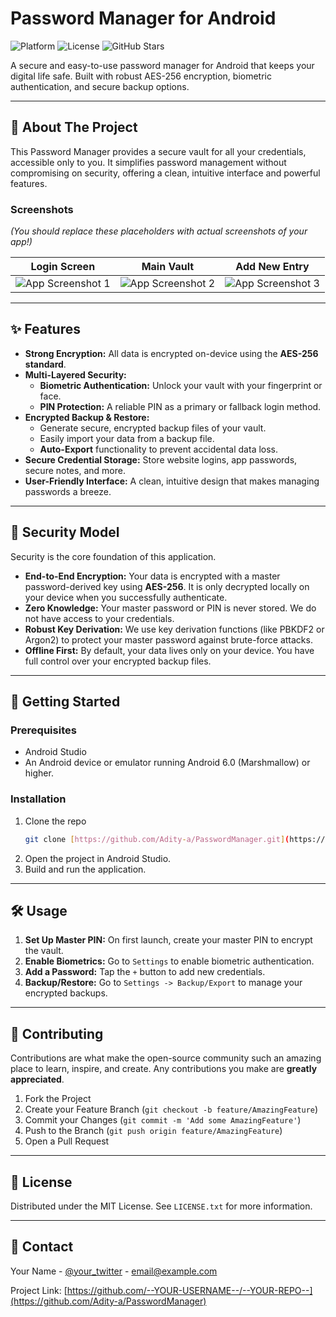 # Password Manager for Android

![Platform](https://img.shields.io/badge/platform-Android-brightgreen)
![License](https://img.shields.io/badge/license-MIT-blue)
![GitHub Stars](https://img.shields.io/github/stars/Adity-a/PasswordManager?style=social)

A secure and easy-to-use password manager for Android that keeps your digital life safe. Built with robust AES-256 encryption, biometric authentication, and secure backup options.

---

## 🌟 About The Project

This Password Manager provides a secure vault for all your credentials, accessible only to you. It simplifies password management without compromising on security, offering a clean, intuitive interface and powerful features.

### Screenshots

*(You should replace these placeholders with actual screenshots of your app!)*

| Login Screen | Main Vault | Add New Entry |
| :---: | :---: | :---: |
| ![App Screenshot 1](https://placehold.co/200x400/1e1e1e/ffffff?text=Login+Screen) | ![App Screenshot 2](https://placehold.co/200x400/1e1e1e/ffffff?text=Main+Vault) | ![App Screenshot 3](https://placehold.co/200x400/1e1e1e/ffffff?text=Add+Entry) |

---

## ✨ Features

* **Strong Encryption:** All data is encrypted on-device using the **AES-256 standard**.
* **Multi-Layered Security:**
    * **Biometric Authentication:** Unlock your vault with your fingerprint or face.
    * **PIN Protection:** A reliable PIN as a primary or fallback login method.
* **Encrypted Backup & Restore:**
    * Generate secure, encrypted backup files of your vault.
    * Easily import your data from a backup file.
    * **Auto-Export** functionality to prevent accidental data loss.
* **Secure Credential Storage:** Store website logins, app passwords, secure notes, and more.
* **User-Friendly Interface:** A clean, intuitive design that makes managing passwords a breeze.

---

## 🔐 Security Model

Security is the core foundation of this application.

* **End-to-End Encryption:** Your data is encrypted with a master password-derived key using **AES-256**. It is only decrypted locally on your device when you successfully authenticate.
* **Zero Knowledge:** Your master password or PIN is never stored. We do not have access to your credentials.
* **Robust Key Derivation:** We use key derivation functions (like PBKDF2 or Argon2) to protect your master password against brute-force attacks.
* **Offline First:** By default, your data lives only on your device. You have full control over your encrypted backup files.

---

## 🚀 Getting Started

### Prerequisites

* Android Studio
* An Android device or emulator running Android 6.0 (Marshmallow) or higher.

### Installation

1.  Clone the repo
    ```sh
    git clone [https://github.com/Adity-a/PasswordManager.git](https://github.com/Adity-a/PasswordManager.git)
    ```
2.  Open the project in Android Studio.
3.  Build and run the application.

---

## 🛠️ Usage

1.  **Set Up Master PIN:** On first launch, create your master PIN to encrypt the vault.
2.  **Enable Biometrics:** Go to `Settings` to enable biometric authentication.
3.  **Add a Password:** Tap the `+` button to add new credentials.
4.  **Backup/Restore:** Go to `Settings -> Backup/Export` to manage your encrypted backups.

---

## 🤝 Contributing

Contributions are what make the open-source community such an amazing place to learn, inspire, and create. Any contributions you make are **greatly appreciated**.

1.  Fork the Project
2.  Create your Feature Branch (`git checkout -b feature/AmazingFeature`)
3.  Commit your Changes (`git commit -m 'Add some AmazingFeature'`)
4.  Push to the Branch (`git push origin feature/AmazingFeature`)
5.  Open a Pull Request

---

## 📄 License

Distributed under the MIT License. See `LICENSE.txt` for more information.

---

## 📧 Contact

Your Name - [@your_twitter](https://twitter.com/your_twitter) - email@example.com

Project Link: [https://github.com/--YOUR-USERNAME--/--YOUR-REPO--](https://github.com/Adity-a/PasswordManager)
